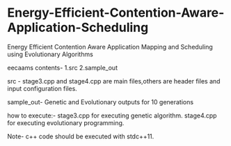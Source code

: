 # Energy-Efficient-Contention-Aware-Application-Scheduling
Energy Efficient Contention Aware Application Mapping and Scheduling using Evolutionary Algorithms

eecaams contents-
1.src
2.sample_out

src -
stage3.cpp and stage4.cpp are main files,others are header files and input configuration files.

sample_out-
Genetic and Evolutionary outputs for 10 generations

how to execute:-
stage3.cpp for executing genetic algorithm.
stage4.cpp for executing evolutionary programming.

Note- c++ code should be executed with stdc++11. 
